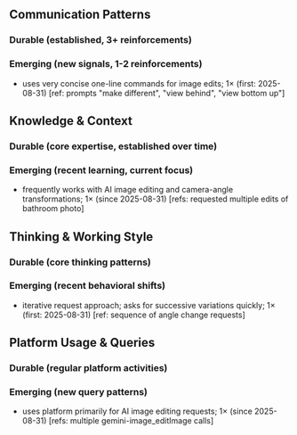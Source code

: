 ## Communication Patterns
### Durable (established, 3+ reinforcements)

### Emerging (new signals, 1-2 reinforcements)
- uses very concise one-line commands for image edits; 1× (first: 2025-08-31) [ref: prompts "make different", "view behind", "view bottom up"]

## Knowledge & Context
### Durable (core expertise, established over time)

### Emerging (recent learning, current focus)
- frequently works with AI image editing and camera-angle transformations; 1× (since 2025-08-31) [refs: requested multiple edits of bathroom photo]

## Thinking & Working Style
### Durable (core thinking patterns)

### Emerging (recent behavioral shifts)
- iterative request approach; asks for successive variations quickly; 1× (first: 2025-08-31) [ref: sequence of angle change requests]

## Platform Usage & Queries
### Durable (regular platform activities)

### Emerging (new query patterns)
- uses platform primarily for AI image editing requests; 1× (since 2025-08-31) [refs: multiple gemini-image_editImage calls]